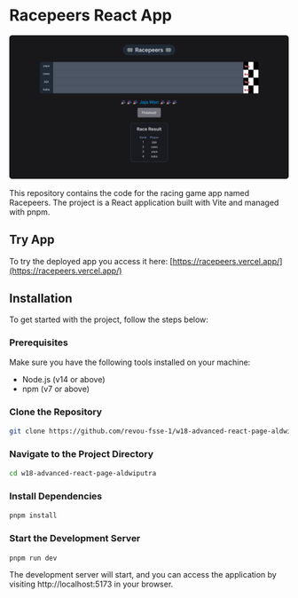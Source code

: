 # Racepeers React App

![photoclub-banner](/public/racepeers-banner.png)

This repository contains the code for the racing game app named Racepeers. The project is a React application built with Vite and managed with pnpm.

## Try App

To try the deployed app you access it here: [https://racepeers.vercel.app/](https://racepeers.vercel.app/)

## Installation

To get started with the project, follow the steps below:

### Prerequisites

Make sure you have the following tools installed on your machine:

- Node.js (v14 or above)
- npm (v7 or above)

### Clone the Repository

```bash
git clone https://github.com/revou-fsse-1/w18-advanced-react-page-aldwiputra.git
```

### Navigate to the Project Directory

```bash
cd w18-advanced-react-page-aldwiputra
```

### Install Dependencies

```bash
pnpm install
```

### Start the Development Server

```bash
pnpm run dev
```

The development server will start, and you can access the application by visiting http://localhost:5173 in your browser.
